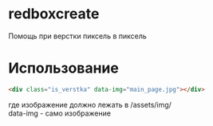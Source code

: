 # redboxcreate
Помощь при верстки пиксель в пиксель

# Использование
```html
<div class="is_verstka" data-img="main_page.jpg"></div>
```
где изображение должно лежать в /assets/img/ <br/> 
data-img - само изображение
